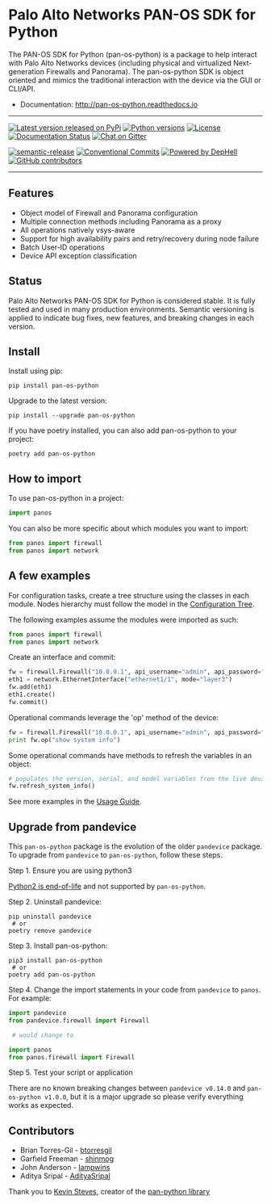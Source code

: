 Palo Alto Networks PAN-OS SDK for Python
========================================

The PAN-OS SDK for Python (pan-os-python) is a package to help interact with
Palo Alto Networks devices (including physical and virtualized Next-generation
Firewalls and Panorama).  The pan-os-python SDK is object oriented and mimics
the traditional interaction with the device via the GUI or CLI/API.

* Documentation: http://pan-os-python.readthedocs.io

-----

[![Latest version released on PyPi](https://img.shields.io/pypi/v/pan-os-python.svg)](https://pypi.python.org/pypi/pan-os-python)
[![Python versions](https://img.shields.io/badge/python-3.5%20%7C%203.6%20%7C%203.7%20%7C%203.8-blueviolet)](https://pypi.python.org/pypi/pan-os-python)
[![License](https://img.shields.io/pypi/l/pan-os-python)](https://github.com/PaloAltoNetworks/pan-os-python/blob/develop/LICENSE)
[![Documentation Status](https://img.shields.io/badge/docs-latest-brightgreen.svg)](http://pan-os-python.readthedocs.io/en/latest/?badge=latest)
[![Chat on Gitter](https://badges.gitter.im/PaloAltoNetworks/pan-os-python.svg)](https://gitter.im/PaloAltoNetworks/pan-os-python)

[![semantic-release](https://img.shields.io/badge/%20%20%F0%9F%93%A6%F0%9F%9A%80-semantic--release-e10079.svg)](https://github.com/semantic-release/semantic-release)
[![Conventional Commits](https://img.shields.io/badge/Conventional%20Commits-1.0.0-yellow.svg)](https://conventionalcommits.org/)
[![Powered by DepHell](https://img.shields.io/badge/Powered%20by-DepHell-red)](https://github.com/dephell/dephell)
[![GitHub contributors](https://img.shields.io/github/contributors/PaloAltoNetworks/pan-os-python)](https://github.com/PaloAltoNetworks/pan-os-python/graphs/contributors/)

-----

Features
--------

- Object model of Firewall and Panorama configuration
- Multiple connection methods including Panorama as a proxy
- All operations natively vsys-aware
- Support for high availability pairs and retry/recovery during node failure
- Batch User-ID operations
- Device API exception classification

Status
------

Palo Alto Networks PAN-OS SDK for Python is considered stable. It is fully tested
and used in many production environments. Semantic versioning is applied to indicate
bug fixes, new features, and breaking changes in each version.

Install
-------

Install using pip:

```shell
pip install pan-os-python
```

Upgrade to the latest version:

```shell
pip install --upgrade pan-os-python
```

If you have poetry installed, you can also add pan-os-python to your project:
 
```shell
poetry add pan-os-python
```

How to import
-------------

To use pan-os-python in a project:

```python
import panos
```

You can also be more specific about which modules you want to import:

```python
from panos import firewall
from panos import network
```


A few examples
--------------

For configuration tasks, create a tree structure using the classes in
each module. Nodes hierarchy must follow the model in the
[Configuration Tree](http://pan-os-python.readthedocs.io/en/latest/configtree.html).

The following examples assume the modules were imported as such:

```python
from panos import firewall
from panos import network
```

Create an interface and commit:

```python
fw = firewall.Firewall("10.0.0.1", api_username="admin", api_password="admin")
eth1 = network.EthernetInterface("ethernet1/1", mode="layer3")
fw.add(eth1)
eth1.create()
fw.commit()
```

Operational commands leverage the 'op' method of the device:

```python
fw = firewall.Firewall("10.0.0.1", api_username="admin", api_password="admin")
print fw.op("show system info")
```

Some operational commands have methods to refresh the variables in an object:

```python
# populates the version, serial, and model variables from the live device
fw.refresh_system_info()
```

See more examples in the [Usage Guide](http://pan-os-python.readthedocs.io/en/latest/usage.html).

Upgrade from pandevice
----------------------

This `pan-os-python` package is the evolution of the older `pandevice` package. To
upgrade from `pandevice` to `pan-os-python`, follow these steps.

Step 1. Ensure you are using python3

   [Python2 is end-of-life](https://www.python.org/doc/sunset-python-2/) and not
   supported by `pan-os-python`.

Step 2. Uninstall pandevice:

```shell
pip uninstall pandevice
 # or
poetry remove pandevice
```

Step 3. Install pan-os-python:

```shell
pip3 install pan-os-python
 # or
poetry add pan-os-python
```

Step 4. Change the import statements in your code from `pandevice` to `panos`. For example:

```python
import pandevice
from pandevice.firewall import Firewall

 # would change to

import panos
from panos.firewall import Firewall
```

Step 5. Test your script or application

   There are no known breaking changes
   between `pandevice v0.14.0` and `pan-os-python v1.0.0`, but it is a major
   upgrade so please verify everything works as expected.

Contributors
------------

- Brian Torres-Gil - [btorresgil](https://github.com/btorresgil)
- Garfield Freeman - [shinmog](https://github.com/shinmog)
- John Anderson - [lampwins](https://github.com/lampwins)
- Aditya Sripal - [AdityaSripal](https://github.com/AdityaSripal)

Thank you to [Kevin Steves](https://github.com/kevinsteves), creator of the [pan-python library](https://github.com/kevinsteves/pan-python)

